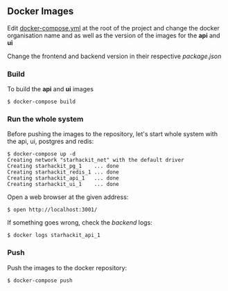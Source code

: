 ## Docker Images

Edit [docker-compose.yml](../../docker-compose.yml) at the root of the project and change the docker organisation name and as well as the version of the images for the **api** and **ui**

Change the frontend and backend version in their respective _package.json_

### Build

To build the **api** and **ui** images

    $ docker-compose build

### Run the whole system

Before pushing the images to the repository, let's start whole system with the api, ui, postgres and redis:

```
$ docker-compose up -d
Creating network "starhackit_net" with the default driver
Creating starhackit_pg_1    ... done
Creating starhackit_redis_1 ... done
Creating starhackit_api_1   ... done
Creating starhackit_ui_1    ... done
```

Open a web browser at the given address:

    $ open http://localhost:3001/

If something goes wrong, check the _backend_ logs:

    $ docker logs starhackit_api_1

### Push

Push the images to the docker repository:

    $ docker-compose push
